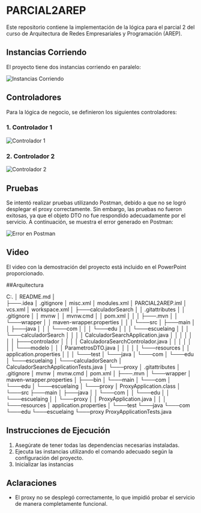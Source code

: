 # PARCIAL2AREP

Este repositorio contiene la implementación de la lógica para el parcial 2 del curso de Arquitectura de Redes Empresariales y Programación (AREP). 
## Instancias Corriendo

El proyecto tiene dos instancias corriendo en paralelo:

![Instancias Corriendo](https://github.com/user-attachments/assets/83bb1c70-0088-46ac-b350-5cd504ca3235)

## Controladores

Para la lógica de negocio, se definieron los siguientes controladores:

### 1. Controlador 1
![Controlador 1](https://github.com/user-attachments/assets/e45e4a56-a580-4a06-8e0f-a41c9864c482)

### 2. Controlador 2
![Controlador 2](https://github.com/user-attachments/assets/c29ce670-ff85-45a1-914f-50f31487c08b)

## Pruebas

Se intentó realizar pruebas utilizando Postman, debido a que no se logró desplegar el proxy correctamente. Sin embargo, las pruebas no fueron exitosas, ya que el objeto DTO no fue respondido adecuadamente por el servicio. A continuación, se muestra el error generado en Postman:

![Error en Postman](https://github.com/user-attachments/assets/03601a38-740e-4765-b1ff-3d2ab17fb1cc)

## Video

El video con la demostración del proyecto está incluido en el PowerPoint proporcionado.

##Arquitectura

C:.
│   README.md
│   
├───.idea
│       .gitignore
│       misc.xml
│       modules.xml
│       PARCIAL2AREP.iml
│       vcs.xml
│       workspace.xml
│
├───calculadorSearch
│   │   .gitattributes
│   │   .gitignore
│   │   mvnw
│   │   mvnw.cmd
│   │   pom.xml
│   │
│   ├───.mvn
│   │   └───wrapper
│   │           maven-wrapper.properties
│   │
│   └───src
│       ├───main
│       │   ├───java
│       │   │   └───com
│       │   │       └───edu
│       │   │           └───escuelaing
│       │   │               └───calculadorSearch
│       │   │                   │   CalculadorSearchApplication.java
│       │   │                   │
│       │   │                   ├───controlador
│       │   │                   │       CalculadoraSearchControlador.java
│       │   │                   │
│       │   │                   └───modelo
│       │   │                           ParametrosDTO.java
│       │   │
│       │   └───resources
│       │           application.properties
│       │
│       └───test
│           └───java
│               └───com
│                   └───edu
│                       └───escuelaing
│                           └───calculadorSearch
│                                   CalculadorSearchApplicationTests.java
│
└───proxy
    │   .gitattributes
    │   .gitignore
    │   mvnw
    │   mvnw.cmd
    │   pom.xml
    │
    ├───.mvn
    │   └───wrapper
    │           maven-wrapper.properties
    │
    ├───bin
    │   └───main
    │       └───com
    │           └───edu
    │               └───escuelaing
    │                   └───proxy
    │                           ProxyApplication.class
    │
    └───src
        ├───main
        │   ├───java
        │   │   └───com
        │   │       └───edu
        │   │           └───escuelaing
        │   │               └───proxy
        │   │                       ProxyApplication.java
        │   │
        │   └───resources
        │           application.properties
        │
        └───test
            └───java
                └───com
                    └───edu
                        └───escuelaing
                            └───proxy
                                    ProxyApplicationTests.java


## Instrucciones de Ejecución

1. Asegúrate de tener todas las dependencias necesarias instaladas.
2. Ejecuta las instancias utilizando el comando adecuado según la configuración del proyecto.
3. Inicializar las instancias 

## Aclaraciones

- El proxy no se desplegó correctamente, lo que impidió probar el servicio de manera completamente funcional.


